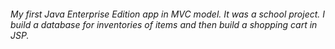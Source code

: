 <h6> My first Java Enterprise Edition app in MVC model. It was a school project. I build a database for inventories of items and then build a shopping cart in JSP.</h6>
